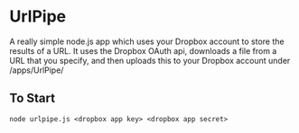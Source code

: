 UrlPipe
=======

A really simple node.js app which uses your Dropbox account to store the results of a URL. It uses the Dropbox OAuth api, downloads a file from a URL that you specify, and then uploads this to your Dropbox account under /apps/UrlPipe/

To Start
--------

	node urlpipe.js <dropbox app key> <dropbox app secret>